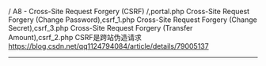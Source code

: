 / A8 - Cross-Site Request Forgery (CSRF) /,portal.php
Cross-Site Request Forgery (Change Password),csrf_1.php
Cross-Site Request Forgery (Change Secret),csrf_3.php
Cross-Site Request Forgery (Transfer Amount),csrf_2.php
CSRF是跨站伪造请求
https://blog.csdn.net/qq1124794084/article/details/79005137

------------------------------------------------------------------------------

